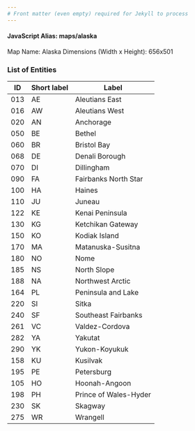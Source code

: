 ```yaml
---
# Front matter (even empty) required for Jekyll to process
---
```


#### JavaScript Alias: maps/alaska

Map Name: Alaska
Dimensions (Width x Height): 656x501

### List of Entities

| ID  | Short label | Label                 |
| --- | ----------- | --------------------- |
| 013 | AE          | Aleutians East        |
| 016 | AW          | Aleutians West        |
| 020 | AN          | Anchorage             |
| 050 | BE          | Bethel                |
| 060 | BR          | Bristol Bay           |
| 068 | DE          | Denali Borough        |
| 070 | DI          | Dillingham            |
| 090 | FA          | Fairbanks North Star  |
| 100 | HA          | Haines                |
| 110 | JU          | Juneau                |
| 122 | KE          | Kenai Peninsula       |
| 130 | KG          | Ketchikan Gateway     |
| 150 | KO          | Kodiak Island         |
| 170 | MA          | Matanuska-Susitna     |
| 180 | NO          | Nome                  |
| 185 | NS          | North Slope           |
| 188 | NA          | Northwest Arctic      |
| 164 | PL          | Peninsula and Lake    |
| 220 | SI          | Sitka                 |
| 240 | SF          | Southeast Fairbanks   |
| 261 | VC          | Valdez-Cordova        |
| 282 | YA          | Yakutat               |
| 290 | YK          | Yukon-Koyukuk         |
| 158 | KU          | Kusilvak              |
| 195 | PE          | Petersburg            |
| 105 | HO          | Hoonah-Angoon         |
| 198 | PH          | Prince of Wales-Hyder |
| 230 | SK          | Skagway               |
| 275 | WR          | Wrangell              |
